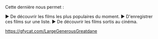Cette dernière nous permet :

► De découvrir les films les plus populaires du moment.
► D'enregistrer ces films sur une liste.
► De découvrir les films sortis au cinéma.

https://gfycat.com/LargeGenerousGreatdane
